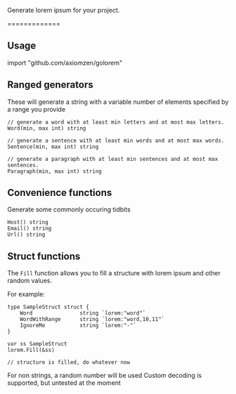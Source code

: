 Generate lorem ipsum for your project.

=============

Usage
-----
import "github.com/axiomzen/golorem"


Ranged generators
-----------------
These will generate a string with a variable number 
of elements specified by a range you provide

    // generate a word with at least min letters and at most max letters.
    Word(min, max int) string  

	// generate a sentence with at least min words and at most max words.
	Sentence(min, max int) string

	// generate a paragraph with at least min sentences and at most max sentences.
	Paragraph(min, max int) string


Convenience functions
---------------------
Generate some commonly occuring tidbits

    Host() string
    Email() string
    Url() string


Struct functions
---------------------
The `Fill` function allows you to fill a structure with lorem ipsum and other random values.

For example:

```
type SampleStruct struct {
	Word               string `lorem:"word"`
	WordWithRange      string `lorem:"word,10,11"`
	IgnoreMe 		   string `lorem:"-"`
}

var ss SampleStruct
lorem.Fill(&ss)

// structure is filled, do whatever now
```

For non strings, a random number will be used
Custom decoding is supported, but untested at the moment
